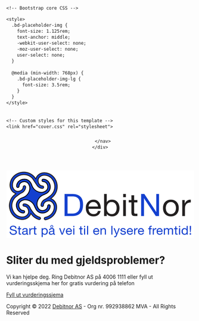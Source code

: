 <!doctype html>
<html lang="en" class="h-100">
  <head>
    <meta charset="utf-8">
    <meta name="viewport" content="width=device-width, initial-scale=1">
    <meta name="description" content="">
    <meta name="author" content="Debitnor AS">
    <title></title>    

    <!-- Bootstrap core CSS -->
<link href="./bootstrap.min.css" rel="stylesheet">

    <style>
      .bd-placeholder-img {
        font-size: 1.125rem;
        text-anchor: middle;
        -webkit-user-select: none;
        -moz-user-select: none;
        user-select: none;
      }

      @media (min-width: 768px) {
        .bd-placeholder-img-lg {
          font-size: 3.5rem;
        }
      }
    </style>

    
    <!-- Custom styles for this template -->
    <link href="cover.css" rel="stylesheet">
  </head>
  <body class="d-flex h-100 text-center text-black bg-white">
    
<div class="cover-container d-flex w-100 h-100 p-3 mx-auto flex-column">
  <header class="mb-auto">
    <div>
      <h3 class="float-md-start mb-0"></h3>
      <nav class="nav nav-masthead justify-content-center float-md-end">

      </nav>
    </div>
  </header>


  <main class="px-3">
    <div> <img src="./DebitNor_logo.png" class="img-fluid" alt="debitnor logo"></div>
    <h1>Sliter du med gjeldsproblemer?</h1>
    <p class="lead">Vi kan hjelpe deg. Ring Debitnor AS på 4006 1111 eller fyll ut vurderingsskjema her for gratis vurdering på telefon</p>
    <p class="lead">
      <a href="https://debitnor.no/vurderingsskjema/" class="btn btn-lg btn-primary fw-bold border-black bg-blue">Fyll ut vurderingssjema</a></p>

  </main>

  <footer class="mt-auto text-black">
    <p>Copyright © 2022 <a href="https://debitnor.no" class="text-decoration-none">Debitnor AS</a> - Org nr. 992938862 MVA - All Rights Reserved</p>
  </footer>
</div>


    
  </body>
</html>
